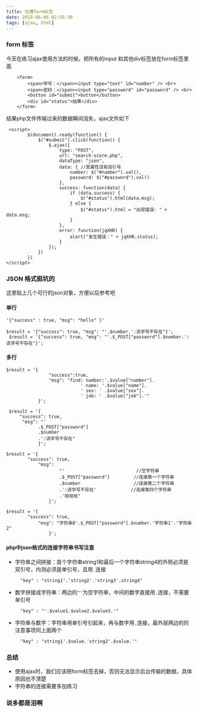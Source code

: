 ```yaml
---
title: 吐槽form标签
date: 2018-06-06 02:55:30
tags: [ajax, html]
---
```

### form 标签
今天在练习ajax使用方法的时候，把所有的input 和其他div标签放在form标签里面
```
    <form>
        <span>学号：</span><input type="text" id="number" /> <br>
        <span>密码：</span><input type="password" id="password" /> <br>
        <button id="submit">button</button>
        <div id="status">结果</div>
    </form>
```
结果php文件传输过来的数据瞬间消失，ajax文件如下
```
 <script>
        $(document).ready(function() {
            $("#submit").click(function() {
                $.ajax({
                    type: "POST",
                    url: "search-score.php",
                    dataType: "json",
                    data: { //其属性没有双引号
                        number: $("#number").val(),
                        password: $("#password").val()
                    },
                    success: function(data) {
                        if (data.success) {
                            $("#status").html(data.msg);
                        } else {
                            $("#status").html = "出现错误: " + data.msg;
                        }
                    },
                    error: function(jqXHR) {
                        alert("发生错误：" + jqXHR.status);
                    }
                });
            })
        })
</script>
```


### JSON 格式挺坑的
这里贴上几个可行的json对象，方便以后参考吧
#### 单行
```
'{"success" : true, "msg": "hello" }'

$result = '{"success": true, "msg": "'.$number.':该学号不存在"}';
 $result = '{"success": true, "msg": "'.$_POST["password"].$number.':该学号不存在"}';
```
#### 多行
```
$result = '{
                "success":true,
                "msg": "find: number:'.$value["number"].
                            ' name: '.$value["name"].
                            ' sex: ' .$value["sex"].
                            ' job: ' .$value["job"].'"
            }';
```
```
 $result = '{
     "success": true,
      "msg": "'
            .$_POST["password"]
            .$number
            .':该学号不存在"
            }';
 ```

```
$result = '{
        "success": true,
            "msg": 
                    "'                           //空字符串
                    .$_POST["password"]         //连接第一个字符串
                    .$number                    //连接第二个字符串
                    .':该学号不存在'             //连接第四个字符串
                    .'哈哈哈"                    
                }';
```
```
$result = '{
        "success": true,
            "msg": "字符串0'.$_POST["password"].$number.'字符串1'.'字符串2"                    
                }';
```
#### php中json格式的连接字符串书写注意


- 字符串之间拼接：首个字符串string1和最后一个字符串string4的外侧必须是双引号，内测必须是单引号，且用`.`连接
        
        "key" : "string1'.'string2'.'string3'.string4"



- 数字拼接成字符串：两边的``"'``为空字符串，中间的数字直接用`.`连接，不需要单引号

        "key" : "'.$value1.$value2.$value3.'"


- 字符串与数字：字符串用单引号引起来，再与数字用`.`连接，最外层两边的的注意事项同上面两个

        "key" : "string1'.$value.'string2'.$value.'"



### 总结
- 使用ajax时，我们应该把form标签去掉，否则无法显示后台传输的数据，具体原因也不清楚
- 字符串的连接需要多加练习


### 说多都是泪啊